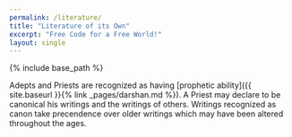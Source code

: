 ```yaml
---
permalink: /literature/
title: "Literature of its Own"
excerpt: "Free Code for a Free World!"
layout: single
---
```


{% include base_path %}

Adepts and Priests are recognized as having [prophetic ability]({{ site.baseurl }}{% link _pages/darshan.md %}).
A Priest may declare to be canonical his writings and the writings of others.
Writings recognized as canon take precendence over older writings
which may have been altered throughout the ages.

